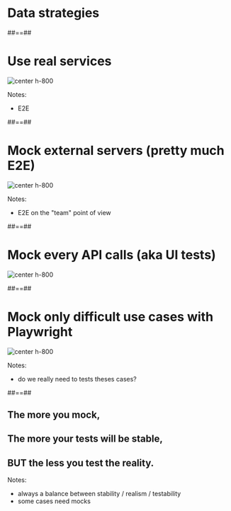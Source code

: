 <!-- .slide: class="transition" -->

# Data strategies

##==##

# Use real services

![center h-800](./assets/images/05-test-data-and-mocks/app-archi-overview.drawio.png)

Notes:
- E2E

##==##

# Mock external servers (pretty much E2E)

![center h-800](./assets/images/05-test-data-and-mocks/strat-mock-external-servers.png)

Notes:
- E2E on the "team" point of view

##==##

# Mock every API calls (aka UI tests)

![center h-800](./assets/images/05-test-data-and-mocks/strat-mock-all-calls.png)

##==##

# Mock only difficult use cases with Playwright

![center h-800](./assets/images/05-test-data-and-mocks/strat-mock-some-calls.png)

Notes:
- do we really need to tests theses cases?

##==##

<!-- .slide: class="quote-slide" -->

## The more you mock,
## The more your tests will be stable,
## BUT the less you test the reality.

Notes:
- always a balance between stability / realism / testability
- some cases need mocks

